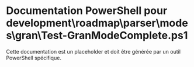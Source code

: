 # Documentation PowerShell pour development\roadmap\parser\modes\gran\Test-GranModeComplete.ps1

Cette documentation est un placeholder et doit être générée par un outil PowerShell spécifique.
